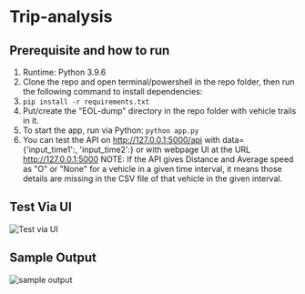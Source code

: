 # Trip-analysis

## Prerequisite and how to run
1. Runtime: Python 3.9.6
2. Clone the repo and open terminal/powershell in the repo folder, then run the following command to install dependencies:
3. `pip install -r requirements.txt`
4. Put/create the "EOL-dump" directory in the repo folder with vehicle trails in it.
5. To start the app, run via Python: `python app.py`
6. You can test the API on http://127.0.0.1:5000/api with data={'input_time1':<value>, 'input_time2':<value>} or 
with webpage UI at the URL http://127.0.0.1:5000
NOTE: If the API gives Distance and Average speed as "O" or "None" for a vehicle in a given time interval, it means those
details are missing in the CSV file of that vehicle in the given interval.

## Test Via UI 
![Test via UI](https://github.com/wasiongit/trip-analysis/assets/84765303/b0100358-e14e-4064-a6fd-14972e7a5526)

## Sample Output
![sample output](https://github.com/wasiongit/trip-analysis/assets/84765303/dad54891-7921-47fe-8b52-438a4107fb15)



